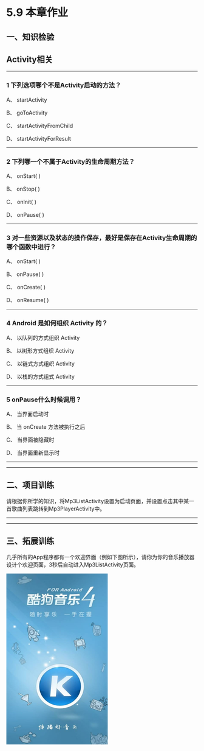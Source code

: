 # 5.9 本章作业

## 一、知识检验

> 
## Activity相关

----

### 1 下列选项哪个不是Activity启动的方法？

A、 startActivity

B、 goToActivity

C、 startActivityFromChild

D、 startActivityForResult

----

### 2 下列哪一个不属于Activity的生命周期方法？

A、 onStart( )

B、 onStop( )

C、 onInit( )

D、 onPause( )


----

### 3 对一些资源以及状态的操作保存，最好是保存在Activity生命周期的哪个函数中进行？

A、 onStart( )

B、 onPause( )

C、 onCreate( )

D、 onResume( )

----

### 4 Android 是如何组织 Activity 的？

A、 以队列的方式组织 Activity

B、 以树形方式组织 Activity

C、 以链式方式组织 Activity

D、 以栈的方式组式 Activity

----

### 5 onPause什么时候调用？

A、 当界面启动时

B、 当 onCreate 方法被执行之后

C、 当界面被隐藏时

D、 当界面重新显示时

----

----

## 二、项目训练

请根据你所学的知识，将Mp3ListActivity设置为启动页面，并设置点击其中某一首歌曲列表跳转到Mp3PlayerActivity中。

----

----

## 三、拓展训练

几乎所有的App程序都有一个欢迎界面（例如下图所示），请你为你的音乐播放器设计个欢迎页面，3秒后自动进入Mp3ListActivity页面。

![expand.png](/images/chapter4/expand.png)